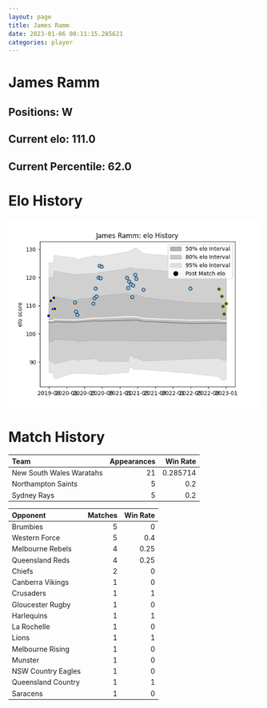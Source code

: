 ```yaml
---  
layout: page  
title: James Ramm  
date: 2023-01-06 00:11:15.285621  
categories: player  
---
```

# James Ramm

## Positions: W

## Current elo: 111.0

## Current Percentile: 62.0

# Elo History


![elo history](history_JamesRamm.png)
# Match History


| Team                     |   Appearances |   Win Rate |
|:-------------------------|--------------:|-----------:|
| New South Wales Waratahs |            21 |   0.285714 |
| Northampton Saints       |             5 |   0.2      |
| Sydney Rays              |             5 |   0.2      |

| Opponent           |   Matches |   Win Rate |
|:-------------------|----------:|-----------:|
| Brumbies           |         5 |       0    |
| Western Force      |         5 |       0.4  |
| Melbourne Rebels   |         4 |       0.25 |
| Queensland Reds    |         4 |       0.25 |
| Chiefs             |         2 |       0    |
| Canberra Vikings   |         1 |       0    |
| Crusaders          |         1 |       1    |
| Gloucester Rugby   |         1 |       0    |
| Harlequins         |         1 |       1    |
| La Rochelle        |         1 |       0    |
| Lions              |         1 |       1    |
| Melbourne Rising   |         1 |       0    |
| Munster            |         1 |       0    |
| NSW Country Eagles |         1 |       0    |
| Queensland Country |         1 |       1    |
| Saracens           |         1 |       0    |